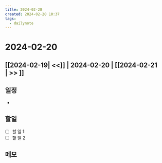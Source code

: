 ```yaml
---
title: 2024-02-20
created: 2024-02-20 10:37
tags:
  - dailynote
---
```

# 2024-02-20
## [[2024-02-19| <<]] | 2024-02-20 | [[2024-02-21 | >> ]]

## 일정
- 

## 할일
- [ ] 할 일 1
- [ ] 할 일 2

## 메모

